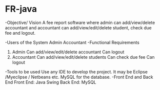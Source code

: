 # FR-java
-Objective/ Vision
A fee report software where admin can add/view/delete accountant and accountant can add/view/edit/delete student, check due fee and logout.

-Users of the System
Admin
Accountant
-Functional Requirements
1. Admin
Can add/view/edit/delete accountant
Can logout
2. Accountant
Can add/view/edit/delete students
Can check due fee
Can logout

-Tools to be used
Use any IDE to develop the project. It may be Eclipse /Myeclipse / Netbeans etc.
MySQL for the database.
-Front End and Back End
Front End: Java Swing
Back End: MySQL
